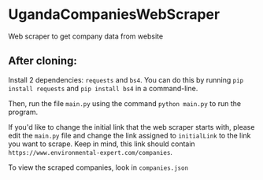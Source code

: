 # UgandaCompaniesWebScraper
Web scraper to get company data from website

## After cloning:

Install 2 dependencies: `requests` and `bs4`. You can do this by running `pip install requests` and `pip install bs4` in a command-line.

Then, run the file `main.py` using the command `python main.py` to run the program.

If you'd like to change the initial link that the web scraper starts with, please edit the `main.py` file and change the link assigned to `initialLink` to the link you want to scrape. Keep in mind, this link should contain `https://www.environmental-expert.com/companies`.

To view the scraped companies, look in `companies.json`
